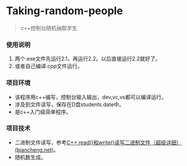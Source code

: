# Taking-random-people

> c++控制台随机抽取学生

### 使用说明

1. 两个.exe文件先运行2.1，再运行2.2。以后直接运行2.2就好了。
2. 或者自己编译.cpp文件运行。

### 项目环境

- 该程序用c++编写，控制台输入输出，dev,vc,vs都可以编译运行。
- 涉及到文件读写，保存在D盘students.date中。
- 是c++入门级简单程序。

### 项目技术

- 二进制文件读写，参考[C++ read()和write()读写二进制文件（超级详细） (biancheng.net)](http://c.biancheng.net/view/7603.html)。
- 随机数生成。

